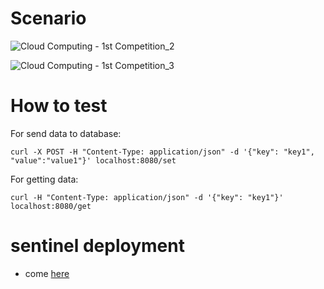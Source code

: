 # Scenario
![Cloud Computing - 1st Competition_2](https://github.com/SalehBorhani/webapp/assets/95637102/a68c06b5-edc7-452c-96ce-5c887adb0e55)

![Cloud Computing - 1st Competition_3](https://github.com/SalehBorhani/webapp/assets/95637102/ff7fb360-ab7d-46d5-af29-c521cac421b1)

# How to test
For send data to database:
```
curl -X POST -H "Content-Type: application/json" -d '{"key": "key1", "value":"value1"}' localhost:8080/set
```
For getting data:
```
curl -H "Content-Type: application/json" -d '{"key": "key1"}' localhost:8080/get
```

# sentinel deployment
* come [here](./redis-sentinel/)